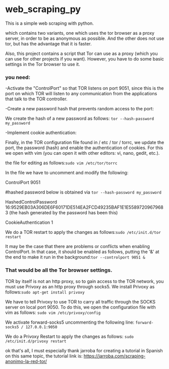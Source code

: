 # web_scraping_py
This is a simple web scraping with python.

which contains two variants, one which uses the tor browser as a proxy server, in order to be as anonymous as possible.
And the other does not use tor, but has the advantage that it is faster.

Also, this project contains a script that Tor can use as a proxy (which you can use for other projects if you want). 
However, you have to do some basic settings in the Tor browser to use it.

### you need:

-Activate the "ControlPort" so that TOR listens on port 9051, since this is the port on which TOR will listen to any communication from the applications that talk to the TOR controller.

-Create a new password hash that prevents random access to the port:

We create the hash of a new password as follows:
`tor --hash-password my_password`

-Implement cookie authentication:

Finally, in the TOR configuration file found in / etc / tor / torrc, we update the port, the password (hash) and enable the authentication of cookies. For this we open with vim (you can open it with other editors: vi, nano, gedit, etc.).

the file for editing as follows:`sudo vim /etc/tor/torrc`

In the file we have to uncomment and modify the following:

ControlPort 9051

#hashed password below is obtained via `tor --hash-password my_password`

HashedControlPassword 16:9529EB03A306DE6F60171DE514EA2FCD49235BAF1E1E55897209679683 (the hash generated by the password has been this)

CookieAuthentication 1

We do a TOR restart to apply the changes as follows:`sudo /etc/init.d/tor restart`

It may be the case that there are problems or conflicts when enabling ControlPort. In that case, it should be enabled as follows, putting the '&' at the end to make it run in the background:`tor --controlport 9051 &`

### That would be all the Tor browser settings.

TOR by itself is not an http proxy, so to gain access to the TOR network, you must use Privoxy as an http proxy through socks5. We install Privoxy as follows:`sudo apt-get install privoxy`

We have to tell Privoxy to use TOR to carry all traffic through the SOCKS server on local port 9050. To do this, we open the configuration file with vim as follows:
`sudo vim /etc/privoxy/config`

We activate forward-socks5 uncommenting the following line:
`forward-socks5 / 127.0.0.1:9050`

We do a Privoxy Restart to apply the changes as follows:
`sudo /etc/init.d/privoxy restart`

ok that's all, I must especially thank jarroba for creating a tutorial in Spanish on this same topic, the tutorial link is:
https://jarroba.com/scraping-anonimo-la-red-tor/
